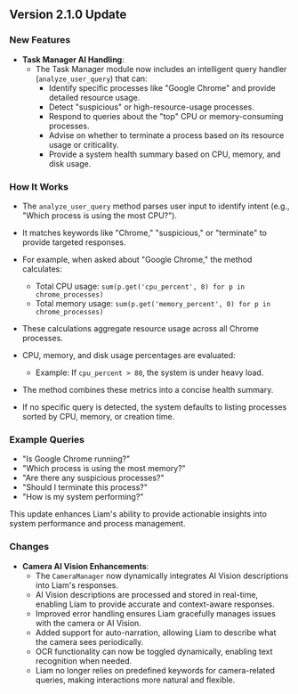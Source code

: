 ## Version 2.1.0 Update

### New Features

- **Task Manager AI Handling**:
  - The Task Manager module now includes an intelligent query handler (`analyze_user_query`) that can:
    - Identify specific processes like "Google Chrome" and provide detailed resource usage.
    - Detect "suspicious" or high-resource-usage processes.
    - Respond to queries about the "top" CPU or memory-consuming processes.
    - Advise on whether to terminate a process based on its resource usage or criticality.
    - Provide a system health summary based on CPU, memory, and disk usage.

### How It Works

- The `analyze_user_query` method parses user input to identify intent (e.g., "Which process is using the most CPU?").
- It matches keywords like "Chrome," "suspicious," or "terminate" to provide targeted responses.

- For example, when asked about "Google Chrome," the method calculates:
  - Total CPU usage: `sum(p.get('cpu_percent', 0) for p in chrome_processes)`
  - Total memory usage: `sum(p.get('memory_percent', 0) for p in chrome_processes)`
- These calculations aggregate resource usage across all Chrome processes.

- CPU, memory, and disk usage percentages are evaluated:
  - Example: If `cpu_percent > 80`, the system is under heavy load.
- The method combines these metrics into a concise health summary.

- If no specific query is detected, the system defaults to listing processes sorted by CPU, memory, or creation time.

### Example Queries

- "Is Google Chrome running?"
- "Which process is using the most memory?"
- "Are there any suspicious processes?"
- "Should I terminate this process?"
- "How is my system performing?"

This update enhances Liam's ability to provide actionable insights into system performance and process management.

### Changes

- **Camera AI Vision Enhancements**:
  - The `CameraManager` now dynamically integrates AI Vision descriptions into Liam's responses.
  - AI Vision descriptions are processed and stored in real-time, enabling Liam to provide accurate and context-aware responses.
  - Improved error handling ensures Liam gracefully manages issues with the camera or AI Vision.
  - Added support for auto-narration, allowing Liam to describe what the camera sees periodically.
  - OCR functionality can now be toggled dynamically, enabling text recognition when needed.
  - Liam no longer relies on predefined keywords for camera-related queries, making interactions more natural and flexible.
